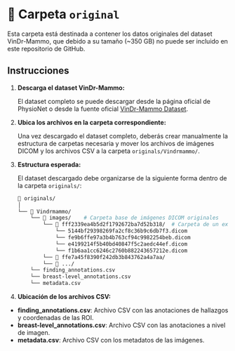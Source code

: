 # 📂 Carpeta `original`

Esta carpeta está destinada a contener los datos originales del dataset VinDr-Mammo, que debido a su tamaño (~350 GB) no puede ser incluido en este repositorio de GitHub.

## Instrucciones

1. **Descarga el dataset VinDr-Mammo:**

   El dataset completo se puede descargar desde la página oficial de PhysioNet o desde la fuente oficial [VinDr-Mammo Dataset](https://vindr.ai/datasets/mammo).

2. **Ubica los archivos en la carpeta correspondiente:**

   Una vez descargado el dataset completo, deberás crear manualmente la estructura de carpetas necesaria y mover los archivos de imágenes DICOM y los archivos CSV a la carpeta `originals/Vindrmammo/`.

3. **Estructura esperada:**

   El dataset descargado debe organizarse de la siguiente forma dentro de la carpeta `originals/`:

   ```bash
   📂 originals/
   │
   └── 📂 Vindrmammo/
       └── 📂 images/    # Carpeta base de imágenes DICOM originales
           └── 📂 fff2339ea4b5d2f1792672ba7d52b318/  # Carpeta de un exámen con sus 4 vistas en formato DICOM 
               └── 5144bf29398269fa2cf8c36b9c6db7f3.dicom
               └── fe9b6ffe97a3b4b763cf94c9982254beb.dicom
               └── e4199214f5b40bd40847f5c2aedc44ef.dicom
               └── f1b6aa1cc6246c2760b882243657212e.dicom
           └── 📂 ffe7a45f8390f242db3b843762a4a7aa/
           └── 📂 .../
       └── finding_annotations.csv 
       └── breast-level_annotations.csv
       └── metadata.csv

4. **Ubicación de los archivos CSV:**


- **finding_annotations.csv**: Archivo CSV con las anotaciones de hallazgos y coordenadas de las ROI.
- **breast-level_annotations.csv**: Archivo CSV con las anotaciones a nivel de imagen.
- **metadata.csv**: Archivo CSV con los metadatos de las imágenes.

